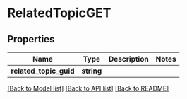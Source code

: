 # RelatedTopicGET

## Properties
Name | Type | Description | Notes
------------ | ------------- | ------------- | -------------
**related_topic_guid** | **string** |  | 

[[Back to Model list]](../README.md#documentation-for-models) [[Back to API list]](../README.md#documentation-for-api-endpoints) [[Back to README]](../README.md)


